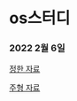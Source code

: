 # os스터디  

### 2022 2월 6일

[정한 자료](https://tjwjdgks.tistory.com/76)

[주형 자료](http://ljh.servequake.com/wiki/linux.html)
